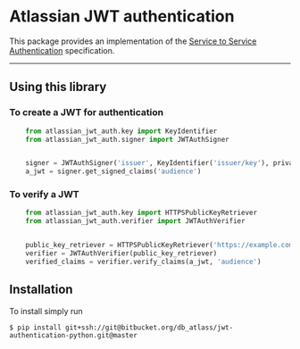 # Atlassian JWT authentication
This package provides an implementation of the [Service to Service Authentication](https://extranet.atlassian.com/display/I/Service+to+Service+Authentication+-+Specification) specification.

----

## Using this library

### To create a JWT for authentication

```python
    from atlassian_jwt_auth.key import KeyIdentifier
    from atlassian_jwt_auth.signer import JWTAuthSigner


    signer = JWTAuthSigner('issuer', KeyIdentifier('issuer/key'), private_key_pem)
    a_jwt = signer.get_signed_claims('audience')
```


### To verify a JWT
```python
    from atlassian_jwt_auth.key import HTTPSPublicKeyRetriever
    from atlassian_jwt_auth.verifier import JWTAuthVerifier


    public_key_retriever = HTTPSPublicKeyRetriever('https://example.com')
    verifier = JWTAuthVerifier(public_key_retriever)
    verified_claims = verifier.verify_claims(a_jwt, 'audience')
```

## Installation
To install simply run
```
$ pip install git+ssh://git@bitbucket.org/db_atlass/jwt-authentication-python.git@master
```
